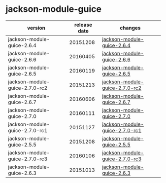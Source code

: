 # jackson-module-guice

|            version             | release date |                                    changes                                     |
|--------------------------------|--------------|--------------------------------------------------------------------------------|
| jackson-module-guice-2.6.4     | 20151208     | [jackson-module-guice-2.6.4](./jackson-module-guice-2.6.4-20151208.md)         |
| jackson-module-guice-2.6.6     | 20160405     | [jackson-module-guice-2.6.6](./jackson-module-guice-2.6.6-20160405.md)         |
| jackson-module-guice-2.6.5     | 20160119     | [jackson-module-guice-2.6.5](./jackson-module-guice-2.6.5-20160119.md)         |
| jackson-module-guice-2.7.0-rc2 | 20151213     | [jackson-module-guice-2.7.0-rc2](./jackson-module-guice-2.7.0-rc2-20151213.md) |
| jackson-module-guice-2.6.7     | 20160606     | [jackson-module-guice-2.6.7](./jackson-module-guice-2.6.7-20160606.md)         |
| jackson-module-guice-2.7.0     | 20160111     | [jackson-module-guice-2.7.0](./jackson-module-guice-2.7.0-20160111.md)         |
| jackson-module-guice-2.7.0-rc1 | 20151127     | [jackson-module-guice-2.7.0-rc1](./jackson-module-guice-2.7.0-rc1-20151127.md) |
| jackson-module-guice-2.5.5     | 20151208     | [jackson-module-guice-2.5.5](./jackson-module-guice-2.5.5-20151208.md)         |
| jackson-module-guice-2.7.0-rc3 | 20160106     | [jackson-module-guice-2.7.0-rc3](./jackson-module-guice-2.7.0-rc3-20160106.md) |
| jackson-module-guice-2.6.3     | 20151013     | [jackson-module-guice-2.6.3](./jackson-module-guice-2.6.3-20151013.md)         |


